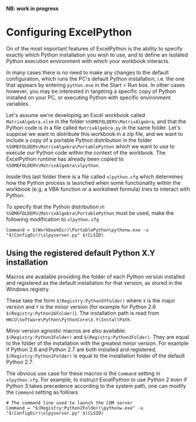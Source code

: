 **NB: work in progress**

# Configuring ExcelPython

On of the most important features of ExcelPython is the ability to specify exactly which Python installation you wish to use, and to define an isolated Python execution environment with which your workbook interacts.

In many cases there is no need to make any changes to the default configuration, which runs the PC's default Python installation, i.e. the one that appears by entering `python.exe` in the Start > Run box. In other cases however, you may be interested in targeting a specific copy of Python installed on your PC, or executing Python with specific environment variables.

Let's assume we're developing an Excel workbook called `MatrixAlgebra.xlsm` in the folder `%SOMEFOLDER%\MatrixAlgebra`, and that the Python code is in a file called `MatrixAlgebra.py` in the same folder. Let's suppose we want to distribute this workbook in a zip file, and we want to include a copy of a portable Python distribution in the folder `%SOMEFOLDER%\MatrixAlgebra\PortablePython` which we want to use to execute our Python code within the context of the workbook. The ExcelPython runtime has already been copied to `%SOMEFOLDER%\MatrixAlgebra\xlpython`.

Inside this last folder there is a file called `xlpython.cfg` which determines how the Python process is launched when some functionality within the workbook (e.g. a VBA function or a worksheet formula) tries to interact with Python.

To specify that the Python distribution in `%SOMEFOLDER%\MatrixAlgebra\PortablePython` must be used, make the following modification to `xlpython.cfg`

    Command = $(WorkbookDir)\PortablePython\pythonw.exe -u "$(ConfigDir)\xlpyserver.py" $(CLSID)

## Using the registered default Python X.Y installation

Macros are available providing the folder of each Python version installed and registered as the default installation for that version, as stored in the Windows registry.

These take the form `$(Registry:PythonXYFolder)` where `X` is the major version and `Y` is the minor version (for example for Python 2.6 `$(Registry:Python26Folder)`). The installation path is read from `HKCU\Software\Python\PythonCore\X.Y\InstallPath`.

Minor version agnostic macros are also available: `$(Registry:Python2Folder)` and `$(Registry:Python3Folder)`. They are equal to the folder of the installation with the greatest minor version. For example if Python 2.6 and Python 2.7 are both installed and registered, `$(Registry:Python2Folder)` is equal to the installation folder of the default Python 2.7.

The obvious use case for these macros is the `Command` setting in `xlpython.cfg`. For example, to instruct ExcelPython to use Python 2 even if Python 3 takes precedence according to the system path, one can modify the `Command` setting as follows:

    # The command line used to launch the COM server
    Command = "$(Registry:Python2Folder)\pythonw.exe" -u "$(ConfigDir)\xlpyserver.py" $(CLSID)

